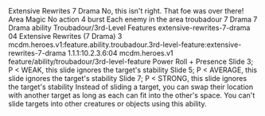 <ability>
  <name>Extensive Rewrites</name>
  <cost>7 Drama</cost>
  <flavor>No, this isn&apos;t right. That foe was over there!</flavor>
  <keywords>
    <keyword>Area</keyword>
    <keyword>Magic</keyword>
  </keywords>
  <type>No action</type>
  <distance>4 burst</distance>
  <target>Each enemy in the area</target>
  <metadata>
    <class>troubadour</class>
    <cost>7 Drama</cost>
    <cost_amount>7</cost_amount>
    <cost_resource>Drama</cost_resource>
    <feature_type>ability</feature_type>
    <file_dpath>Troubadour/3rd-Level Features</file_dpath>
    <item_id>extensive-rewrites-7-drama</item_id>
    <item_index>04</item_index>
    <item_name>Extensive Rewrites (7 Drama)</item_name>
    <level>3</level>
    <scc>mcdm.heroes.v1:feature.ability.troubadour.3rd-level-feature:extensive-rewrites-7-drama</scc>
    <scdc>1.1.1:10.2.3.6:04</scdc>
    <source>mcdm.heroes.v1</source>
    <type>feature/ability/troubadour/3rd-level-feature</type>
  </metadata>
  <effects>
    <effect type="roll">
      <roll>Power Roll + Presence</roll>
      <t1>Slide 3; P &lt; WEAK, this slide ignores the target&apos;s stability</t1>
      <t2>Slide 5; P &lt; AVERAGE, this slide ignores the target&apos;s stability</t2>
      <t3>Slide 7; P &lt; STRONG, this slide ignores the target&apos;s stability</t3>
    </effect>
    <effect type="mundane">Instead of sliding a target, you can swap their location with another target as long as each can fit into the other&apos;s space. You can&apos;t slide targets into other creatures or objects using this ability.</effect>
  </effects>
</ability>
